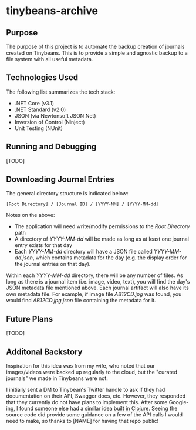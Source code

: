# tinybeans-archive

## Purpose

The purpose of this project is to automate the backup creation of journals created on Tinybeans.  This is to provide a simple and agnostic backup to a file system with all useful metadata.

## Technologies Used

The following list summarizes the tech stack:

* .NET Core (v3.1)
* .NET Standard (v2.0)
* JSON (via Newtonsoft JSON.Net)
* Inversion of Control (Ninject)
* Unit Testing (NUnit)

## Running and Debugging

[TODO]

## Downloading Journal Entries

The general directory structure is indicated below:

```layout
[Root Directory] / [Journal ID] / [YYYY-MM] / [YYYY-MM-dd]
```

Notes on the above:

* The application will need write/modify permissions to the _Root Directory_ path
* A directory of _YYYY-MM-dd_ will be made as long as at least one journal entry exists for that day
* Each _YYYY-MM-dd_ directory will have a JSON file called _YYYY-MM-dd.json_, which contains metadata for the day (e.g. the display order for the journal entries on that day).

Within each _YYYY-MM-dd_ directory, there will be any number of files.  As long as there is a journal item (i.e. image, video, text), you will find the day's JSON metadata file mentioned above.  Each journal artifact will also have its own metadata file.  For example, if image file _AB12CD.jpg_ was found, you would find _AB12CD.jpg.json_ file containing the metadata for it.

## Future Plans

[TODO]

## Additonal Backstory

Inspiration for this idea was from my wife, who noted that our images/videos were backed up regularly to the cloud, but the "curated journals" we made in Tinybeans were not.

I initially sent a DM to Tinybean's Twitter handle to ask if they had documentation on their API, Swagger docs, etc.  However, they responded that they currently do not have plans to implement this.  After some Google-ing, I found someone else had a similar idea [built in Clojure](https://github.com/oliyh/tinybeans-archive/tree/master/src/tinybeans_archive).  Seeing the source code did provide some guidance on a few of the API calls I would need to make, so thanks to [NAME] for having that repo public!
